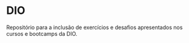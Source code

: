 # DIO
Repositório para a inclusão de exercícios e desafios apresentados nos cursos e bootcamps da DIO.
